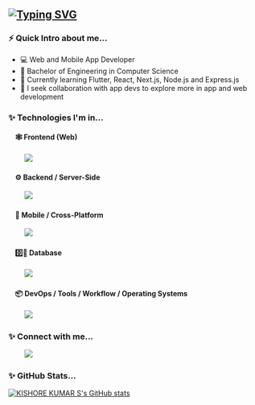 [![Typing SVG](https://readme-typing-svg.demolab.com?font=Fira+Code&pause=1000&color=FFFFFF&random=false&width=500&lines=Hi+there+%F0%9F%91%8B%2C+I'm+Kishore+Kumar+S)](https://git.io/typing-svg)
---
### ⚡ Quick Intro about me...
- 💻 Web and Mobile App Developer
- 🏫 Bachelor of Engineering in Computer Science
- 🌱 Currently learning Flutter, React, Next.js, Node.js and Express.js
- 👯 I seek collaboration with app devs to explore more in app and web development
<!--- 🧑‍💻 Explore my Leetcode Profile: 
&nbsp;
[![LeetCode](https://img.shields.io/badge/LeetCode-000000?style=flat-square&logo=LeetCode&logoColor=#d16c06)](https://leetcode.com/livekishore2001/)-->
### ✨ Technologies I'm in...
#### &nbsp; &nbsp; 🕸️ Frontend (Web)
&nbsp; &nbsp; &nbsp; &nbsp; <img src="https://skillicons.dev/icons?i=html,css,js,react,tailwindcss,svg" />
#### &nbsp; &nbsp; ⚙️ Backend / Server-Side
&nbsp; &nbsp; &nbsp; &nbsp; <img src="https://skillicons.dev/icons?i=nodejs,express" />
#### &nbsp; &nbsp; 📱 Mobile / Cross-Platform
&nbsp; &nbsp; &nbsp; &nbsp; <img src="https://skillicons.dev/icons?i=dart,flutter,firebase" />
#### &nbsp; &nbsp; 0️⃣📃 Database
&nbsp; &nbsp; &nbsp; &nbsp; <img src="https://skillicons.dev/icons?i=mysql" />
#### &nbsp; &nbsp; 📦 DevOps / Tools / Workflow / Operating Systems
&nbsp; &nbsp; &nbsp; &nbsp; <img src="https://skillicons.dev/icons?i=github,git,vite,vscode,postman,npm,pnpm,ubuntu,windows" />

### ✨ Connect with me...
<p float="left"> &nbsp; &nbsp; &nbsp; &nbsp;
<a href="https://www.linkedin.com/in/kishore-kumar-s-8b0683201/" target="blank"><img src="https://skillicons.dev/icons?i=linkedin" /></a>
</p>

### ✨ GitHub Stats...
[![KISHORE KUMAR S's GitHub stats](https://github-readme-stats.vercel.app/api?username=KISHORE-KUMAR-S&show_icons=true&theme=dark&include_all_commits=true&count_private=true)](https://github.com/anuraghazra/github-readme-stats)

<!--
**KISHORE-KUMAR-S/KISHORE-KUMAR-S** is a ✨ _special_ ✨ repository because its `README.md` (this file) appears on your GitHub profile.

Here are some ideas to get you started:

- 🔭 I’m currently working on ...
- 🌱 I’m currently learning ...
- 👯 I’m looking to collaborate on ...
- 🤔 I’m looking for help with ...
- 💬 Ask me about ...
- 📫 How to reach me: ...
- 😄 Pronouns: ...
- ⚡ Fun fact: ...
-->
